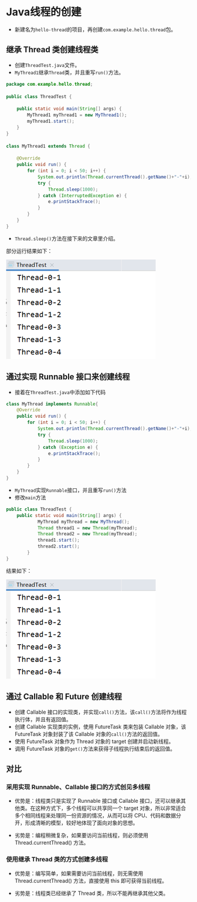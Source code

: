 # Java线程的创建

+ 新建名为```hello-thread```的项目，再创建```com.example.hello.thread```包。

## 继承 Thread 类创建线程类

+ 创建```ThreadTest.java```文件。
+ ```MyThread1```继承```Thread```类，并且重写```run()```方法。
```java
package com.example.hello.thread;

public class ThreadTest {

    public static void main(String[] args) {
        MyThread1 myThread1 = new MyThread1();
        myThread1.start();
    }
}

class MyThread1 extends Thread {

    @Override
    public void run() {
        for (int i = 0; i < 50; i++) {
            System.out.println(Thread.currentThread().getName()+"-"+i);
            try {
                Thread.sleep(1000);
            } catch (InterruptedException e) {
                e.printStackTrace();
            }
        }
    }
}
```
+ ```Thread.sleep()```方法在接下来的文章里介绍。

部分运行结果如下：

![运行结果](/thread/创建线程1.PNG)

## 通过实现 Runnable 接口来创建线程

+ 接着在```ThreadTest.java```中添加如下代码

```java
class MyThread implements Runnable{
    @Override
    public void run() {
        for (int i = 0; i < 50; i++) {
            System.out.println(Thread.currentThread().getName()+"-"+i);
            try {
                Thread.sleep(1000);
            } catch (Exception e) {
                e.printStackTrace();
            }
        }
    }
}
```
+ ```MyThread```实现```Runnable```接口，并且重写```run()```方法
+ 修改```main```方法

```java
public class ThreadTest {
    public static void main(String[] args) {
            MyThread myThread = new MyThread();
            Thread thread1 = new Thread(myThread);
            Thread thread2 = new Thread(myThread);
            thread1.start();
            thread2.start();
        }
}
```

结果如下：

![运行结果](/thread/创建线程1.PNG)


## 通过 Callable 和 Future 创建线程

+ 创建 Callable 接口的实现类，并实现```call()```方法，该```call()```方法将作为线程执行体，并且有返回值。
+ 创建 Callable 实现类的实例，使用 FutureTask 类来包装 Callable 对象，该 FutureTask 对象封装了该 Callable 对象的```call()```方法的返回值。
+ 使用 FutureTask 对象作为 Thread 对象的 target 创建并启动新线程。
+ 调用 FutureTask 对象的```get()```方法来获得子线程执行结束后的返回值。

## 对比

### 采用实现 Runnable、Callable 接口的方式创见多线程

+ 优势是：线程类只是实现了 Runnable 接口或 Callable 接口，还可以继承其他类。在这种方式下，多个线程可以共享同一个 target 对象，所以非常适合多个相同线程来处理同一份资源的情况，从而可以将 CPU、代码和数据分开，形成清晰的模型，较好地体现了面向对象的思想。

+ 劣势是：编程稍微复杂，如果要访问当前线程，则必须使用 Thread.currentThread() 方法。

### 使用继承 Thread 类的方式创建多线程

+ 优势是：编写简单，如果需要访问当前线程，则无需使用 Thread.currentThread() 方法，直接使用 this 即可获得当前线程。

+ 劣势是：线程类已经继承了 Thread 类，所以不能再继承其他父类。
